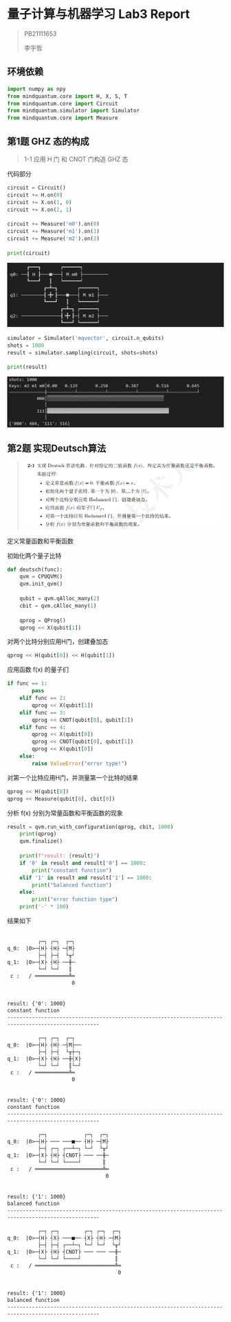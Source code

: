 # 量子计算与机器学习 Lab3 Report

>PB21111653
>
>李宇哲

## 环境依赖

```python
import numpy as npy
from mindquantum.core import H, X, S, T
from mindquantum.core import Circuit
from mindquantum.simulator import Simulator
from mindquantum.core import Measure
```

## 第1题 GHZ 态的构成

>1-1 应用 H 门 和 CNOT 门构造 GHZ 态

代码部分

```python
circuit = Circuit()
circuit += H.on(0)
circuit += X.on(1, 0)
circuit += X.on(2, 1)

circuit += Measure('m0').on(0)
circuit += Measure('m1').on(1)
circuit += Measure('m2').on(2)

print(circuit)
```

![image-20241122111107789](./assets/image-20241122111107789.png)

```python
simulator = Simulator('mqvector', circuit.n_qubits)
shots = 1000
result = simulator.sampling(circuit, shots=shots)

print(result)
```

![image-20241122111132577](./assets/image-20241122111132577.png)

## 第2题 实现Deutsch算法

>![image-20241122110528177](./assets/image-20241122110528177.png)

定义常量函数和平衡函数

初始化两个量子比特

```python
def deutsch(func):
    qvm = CPUQVM()
    qvm.init_qvm()

    qubit = qvm.qAlloc_many(2)
    cbit = qvm.cAlloc_many(1)

    qprog = QProg()
    qprog << X(qubit[1])
```

对两个比特分别应用H门，创建叠加态

```python
qprog << H(qubit[0]) << H(qubit[1])
```

应用函数 f(x) 的量子们

```python
if func == 1:
        pass
    elif func == 2:
        qprog << X(qubit[1])
    elif func == 3:
        qprog << CNOT(qubit[0], qubit[1])
    elif func == 4:
        qprog << X(qubit[0])
        qprog << CNOT(qubit[0], qubit[1])
        qprog << X(qubit[0])
    else:
        raise ValueError("error type!")
```

对第一个比特应用H门，并测量第一个比特的结果

```python
qprog << H(qubit[0])
qprog << Measure(qubit[0], cbit[0])
```

分析 f(x) 分别为常量函数和平衡函数的现象

```python
result = qvm.run_with_configuration(qprog, cbit, 1000)
    print(qprog)
    qvm.finalize()

    print(f"result: {result}")
    if '0' in result and result['0'] == 1000:
        print("constant function")
    elif '1' in result and result['1'] == 1000:
        print("balanced function")
    else:
        print("error function type")
    print('-' * 100)
```

结果如下

```

          ┌─┐ ┌─┐  ┌─┐ 
q_0:  |0>─┤H├ ┤H├ ─┤M├ 
          ├─┤ ├─┤  └╥┘ 
q_1:  |0>─┤X├ ┤H├ ──╫─ 
          └─┘ └─┘   ║  
 c :   / ═══════════╩═
                     0


result: {'0': 1000}
constant function
----------------------------------------------------------------------------------------------------

          ┌─┐ ┌─┐  ┌─┐   
q_0:  |0>─┤H├ ┤H├ ─┤M├── 
          ├─┤ ├─┤  └╥┼─┐ 
q_1:  |0>─┤X├ ┤H├ ──╫┤X├ 
          └─┘ └─┘   ║└─┘ 
 c :   / ═══════════╩═
                     0


result: {'0': 1000}
constant function
----------------------------------------------------------------------------------------------------

          ┌─┐            ┌─┐  ┌─┐ 
q_0:  |0>─┤H├ ─── ───■── ┤H├ ─┤M├ 
          ├─┤ ┌─┐ ┌──┴─┐ └─┘  └╥┘ 
q_1:  |0>─┤X├ ┤H├ ┤CNOT├ ─── ──╫─ 
          └─┘ └─┘ └────┘       ║  
 c :   / ══════════════════════╩═
                                0


result: {'1': 1000}
balanced function
----------------------------------------------------------------------------------------------------

          ┌─┐ ┌─┐        ┌─┐ ┌─┐  ┌─┐ 
q_0:  |0>─┤H├ ┤X├ ───■── ┤X├ ┤H├ ─┤M├ 
          ├─┤ ├─┤ ┌──┴─┐ └─┘ └─┘  └╥┘ 
q_1:  |0>─┤X├ ┤H├ ┤CNOT├ ─── ─── ──╫─ 
          └─┘ └─┘ └────┘           ║  
 c :   / ══════════════════════════╩═
                                    0


result: {'1': 1000}
balanced function
----------------------------------------------------------------------------------------------------
```

